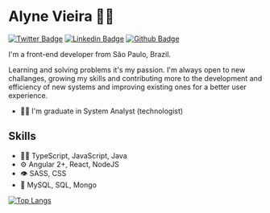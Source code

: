 # Alyne Vieira 👨‍💻
[![Twitter Badge](https://img.shields.io/badge/-Twitter-407bff?style=flat-square&labelColor=407bff&logo=twitter&logoColor=white&link=https://twitter.com/fagnerpsantos)](https://twitter.com/alynealicev) [![Linkedin Badge](https://img.shields.io/badge/-LinkedIn-407bff?style=flat-square&labelColor=407bff&logo=Linkedin&logoColor=white&link=https://www.linkedin.com/in/fagnerpsantos/)](https://www.linkedin.com/in/alyne-alice-vieira-006372106/) [![Github Badge](https://img.shields.io/badge/-Github-407bff?style=flat-square&labelColor=407bff&logo=Github&logoColor=white&link=https://github.com/alynevieira)](https://github.com/alynevieira)

I'm a front-end developer from São Paulo, Brazil. 

Learning and solving problems it's my passion. I'm always open to new challanges, growing my skills and contributing more to the development and efficiency of new systems and improving existing ones for a better user experience.

- 👩‍🎓 I'm graduate in System Analyst (technologist)

## Skills
-  👨‍💻  TypeScript, JavaScript, Java
-  ⚙️  Angular 2+, React, NodeJS
-  👁️  SASS, CSS
-  💽  MySQL, SQL, Mongo

[![Top Langs](https://github-readme-stats.vercel.app/api/top-langs/?username=alynevieira&theme=tokyonight&layout=compact)](https://github.com/anuraghazra/github-readme-stats)

